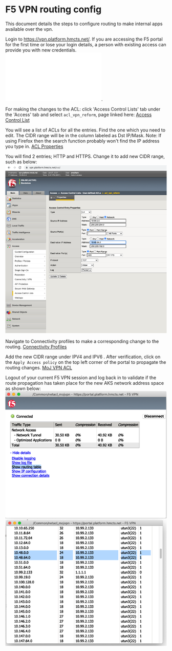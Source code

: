 # F5 VPN routing config

This document details the steps to configure routing to make internal apps available over the vpn.

Login to https://vpn.platform.hmcts.net/.
If you are accessing the F5 portal for the first time or lose your login details, a person with existing access can provide you with new credentials. ![List of current admins](admins.md).

For making the changes to the ACL: click 'Access Control Lists' tab under the 'Access' tab and select `acl_vpn_reform`, page linked here:
[Access Control List](https://vpn.platform.hmcts.net/tmui/Control/jspmap/tmui/accessctrl/acls/list.jsp)

You will see a list of ACLs for all the entries. Find the one which you need to edit. The CIDR range will be in the column labeled as Dst IP/Mask.
Note: If using Firefox then the search function probably won't find the IP address you type in.
[ACL Properties](https://vpn.platform.hmcts.net/tmui/Control/jspmap/tmui/accessctrl/acls/properties.jsp?name=/Common/acl_vpn_reform)

You will find 2 entries; HTTP and HTTPS. Change it to add new CIDR range, such as below:
![properties](images/properties.png)

Navigate to Connectivity profiles to make a corresponding change to the routing.
[Connectivity Profiles](https://vpn.platform.hmcts.net/tmui/tmui/util/ajax/app.jsp?appId=apps.AccessPolicy.perclientpolicy)

Add the new CIDR range under IPV4 and IPV6 . After verification, click on the `Apply Access policy` on the top left corner of the portal to propagate the routing changes.
[MoJ VPN ACL](https://vpn.platform.hmcts.net/tmui/Control/jspmap/tmui/remconnectivity/nwaccessresources/l2_settings.jsp?name=/Common/netacl_mojvpn&type=1)

Logout of your current F5 VPN session and log back in to validate if the route propagation has taken place for the new AKS network address space as shown below:
![VPN Routing table](images/VPN_Routing_table.png)
![VPN Routing table](images/Routing_Change.png)
